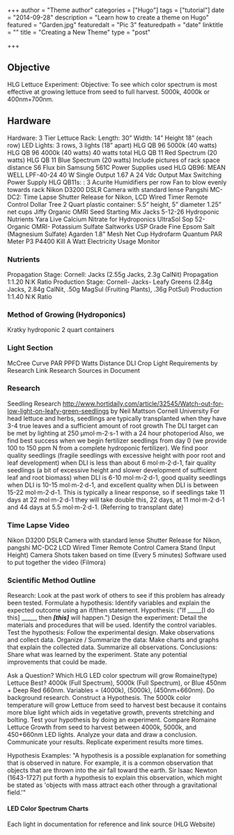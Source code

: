 +++
author = "Theme author"
categories = ["Hugo"]
tags = ["tutorial"]
date = "2014-09-28"
description = "Learn how to create a theme on Hugo"
featured = "Garden.jpg"
featuredalt = "Pic 3"
featuredpath = "date"
linktitle = ""
title = "Creating a New Theme"
type = "post"

+++

## Objective

HLG Lettuce Experiment:
Objective: To see which color spectrum is most effective at growing lettuce from seed to full harvest. 5000k, 4000k or 400nm+700nm.


## Hardware
Hardware:
3 Tier Lettuce Rack:
Length: 30”
Width: 14”
Height 18” (each row)
LED Lights: 3 rows, 3 lights (18” apart)
HLG QB 96 5000k (40 watts)
HLG QB 96 4000k (40 watts)
40 watts total
HLG QB 11 Red Spectrum (20 watts)
HLG QB 11 Blue Spectrum (20 watts)
Include pictures of rack space distance
S6 Flux bin Samsung 561C
Power Supplies used
HLG QB96: MEAN WELL LPF-40-24 40 W Single Output 1.67 A 24 Vdc Output Max Switching Power Supply
HLG QB11s: :
3 Acurite Humidifiers per row
Fan to blow evenly towards rack
Nikon D3200 DSLR Camera with standard lense
Pangshi MC-DC2: Time Lapse Shutter Release for Nikon, LCD Wired Timer Remote Control
Dollar Tree 2 Quart plastic container: 5.5” height, 5” diameter
1.25” net cups
Jiffy Organic OMRI Seed Starting Mix
Jacks 5-12-26 Hydroponic Nutrients
Yara Live Calcium Nitrate for Hydroponics
UltraSol Sop 52- Organic OMRI- Potassium Sulfate
Saltworks USP Grade Fine Epsom Salt (Magnesium Sulfate)
Agarden 1.8" Mesh Net Cup
Hydrofarm Quantum PAR Meter
P3 P4400 Kill A Watt Electricity Usage Monitor


### Nutrients
Propagation Stage: Cornell: Jacks (2.55g Jacks, 2.3g CalNit) Propagation
1:1.20 N:K Ratio
Production Stage: Cornell- Jacks- Leafy Greens (2.84g Jacks, 2.84g CalNit, .50g MagSul (Fruiting Plants), .36g PotSul) Production
1:1.40 N:K Ratio


### Method of Growing (Hydroponics)
Kratky hydroponic 2 quart containers


### Light Section
McCree Curve
PAR
PPFD
Watts
Distance
DLI
Crop Light Requirements by Research
Link Research Sources in Document


### Research
Seedling Research
http://www.hortidaily.com/article/32545/Watch-out-for-low-light-on-leafy-green-seedlings
by Neil Mattson Cornell University
For head lettuce and herbs, seedlings are typically transplanted when they have 3-4 true leaves and a sufficient amount of root growth
The DLI target can be met by lighting at 250 μmol·m-2·s-1 with a 24 hour photoperiod
Also, we find best success when we begin fertilizer seedlings from day 0 (we provide 100 to 150 ppm N from a complete hydroponic fertilizer).
We find poor quality seedlings (fragile seedlings with excessive height with poor root and leaf development) when DLI is less than about 6 mol·m-2·d-1, fair quality seedlings (a bit of excessive height and slower development of sufficient leaf and root biomass) when DLI is 6-10 mol·m-2·d-1, good quality seedlings when DLI is 10-15 mol·m-2·d-1, and excellent quality when DLI is between 15-22 mol·m-2·d-1.
This is typically a linear response, so if seedlings take 11 days at 22 mol·m-2·d-1 they will take double this, 22 days, at 11 mol·m-2·d-1 and 44 days at 5.5 mol·m-2·d-1. (Referring to transplant date)


### Time Lapse Video
Nikon D3200 DSLR Camera with standard lense
Shutter Release for Nikon, pangshi MC-DC2 LCD Wired Timer Remote Control
Camera Stand (Input Height)
Camera Shots taken based on time (Every 5 minutes)
Software used to put together the video (Filmora)


### Scientific Method Outline
Research: Look at the past work of others to see if this problem has already been tested.
Formulate a hypothesis: Identify variables and explain the expected outcome using an if/then statement.
Hypothesis: ("If _____[I do this] _____, then _____[this]_____ will happen.")
Design the experiment: Detail the materials and procedures that will be used. Identify the control variables.
Test the hypothesis: Follow the experimental design. Make observations and collect data.
Organize / Summarize the data: Make charts and graphs that explain the collected data. Summarize all observations.
Conclusions: Share what was learned by the experiment. State any potential improvements that could be made.

Ask a Question?
Which HLG LED color spectrum will grow Romaine(type) Lettuce Best? 4000k (Full Spectrum), 5000k (Full Spectrum), or Blue 450nm + Deep Red 660nm.
Variables = (4000k), (5000k), (450nm+660nm).
Do background research.
Construct a Hypothesis.
The 5000k color temperature will grow Lettuce from seed to harvest best because it contains more blue light which aids in vegetative growth, prevents stretching and bolting.
Test your hypothesis by doing an experiment.
Compare Romaine Lettuce Growth from seed to harvest between 4000k, 5000k, and 450+660nm LED lights.
Analyze your data and draw a conclusion.
Communicate your results.
Replicate experiment results more times.


Hypothesis Examples:
"A hypothesis is a possible explanation for something that is observed in nature. For example, it is a common observation that objects that are thrown into the air fall toward the earth. Sir Isaac Newton (1643-1727) put forth a hypothesis to explain this observation, which might be stated as 'objects with mass attract each other through a gravitational field.'"


#### LED Color Spectrum Charts
 Each light in documentation for reference and link source (HLG Website)
